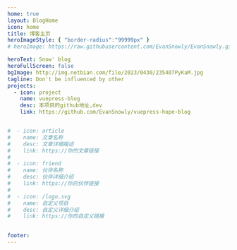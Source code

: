 ```yaml
---
home: true
layout: BlogHome
icon: home
title: 博客主页
heroImageStyle: { "border-radius":"99999px" }
# heroImage: https://raw.githubusercontent.com/EvanSnowly/EvanSnowly.github.io/master/static/here.jpg

heroText: Snow' blog
heroFullScreen: false        
bgImage: http://img.netbian.com/file/2023/0430/235407PyKaM.jpg
tagline: Don't be influenced by other
projects:
  - icon: project
    name: vuepress-blog
    desc: 本项目的github地址,dev
    link: https://github.com/EvanSnowly/vuepress-hope-blog


#  - icon: article
#    name: 文章名称
#    desc: 文章详细描述
#    link: https://你的文章链接
#
#  - icon: friend
#    name: 伙伴名称
#    desc: 伙伴详细介绍
#    link: https://你的伙伴链接
#
#  - icon: /logo.svg
#    name: 自定义项目
#    desc: 自定义详细介绍
#    link: https://你的自定义链接
    

footer: 
---
```




